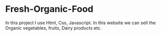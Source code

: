 # Fresh-Organic-Food
In this project I use Html, Css, Javascript. In this website we can sell the Organic vegetables, fruits, Dairy products etc.
